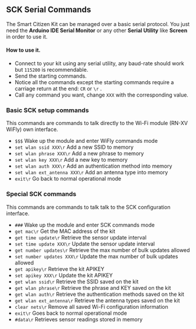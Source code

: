 ## SCK Serial Commands

The Smart Citizen Kit can be managed over a basic serial protocol. You just need the **Arduino IDE Serial Monitor** or any other **Serial Utility** like **Screen** in order to use it.

#### How to use it.

* Connect to your kit using any serial utility, any baud-rate should work but `115200` is recommendable.
* Send the starting commands.
* Notice all the commands except the starting commands require a carriage return at the end: `CR` or `\r`  .
* Call any command you want, change `XXX` with the corresponding value.

### Basic SCK setup commands

This commands are commands to talk directly to the Wi-Fi module (RN-XV WiFly) own interface.

* `$$$`							Wake up the module and enter WiFly commands mode
* `set wlan ssid XXX\r`        Add a new SSID to memory
* `set wlan phrase XXX\r`      Add a new phrase to memory
* `set wlan key XXX\r`         Add a new key to memory
* `set wlan auth XXX\r`        Add an authentication method into memory
* `set wlan ext_antenna XXX\r` Add an antenna type into memory
* `exit\r`                     Go back to normal operational mode

### Special SCK commands

This commands are commands to talk talk to the SCK configuration interface.

* `###`							Wake up the module and enter SCK commands mode
* `get mac\r`                  Get the MAC address of the kit
* `get time update\r`          Retrieve the sensor update interval
* `set time update XXX\r`    	Update the sensor update interval
* `get number updates\r`    	Retrieve the max number of bulk updates allowed
* `set number updates XXX\r`   Update the max number of bulk updates allowed
* `get apikey\r`               Retrieve the kit APIKEY
* `set apikey XXX\r`           Update the kit APIKEY
* `get wlan ssid\r`            Retrieve the SSID saved on the kit
* `get wlan phrase\r`          Retrieve the phrase and KEY saved on the kit
* `get wlan auth\r`            Retrieve the authentication methods saved on the kit
* `get wlan ext_antenna\r`     Retrieve the antenna types saved on the kit
* `clear nets\r`               Remove all saved Wi-Fi configuration information
* `exit\r`                     Goes back to normal operational mode
* `#data\r`  					Retrieves sensor readings stored in memory
